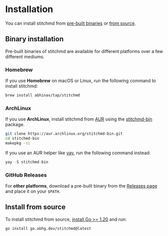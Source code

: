 # Installation

You can install stitchmd from [pre-built binaries](#binary-installation)
or [from source](#install-from-source).

## Binary installation

Pre-built binaries of stitchmd are available for different platforms
over a few different mediums.

### Homebrew

If you use **Homebrew** on macOS or Linux,
run the following command to install stitchmd:

```bash
brew install abhinav/tap/stitchmd
```

### ArchLinux

If you use **ArchLinux**,
install stitchmd from [AUR](https://aur.archlinux.org/)
using the [stitchmd-bin](https://aur.archlinux.org/packages/stitchmd-bin/)
package.

```bash
git clone https://aur.archlinux.org/stitchmd-bin.git
cd stitchmd-bin
makepkg -si
```

If you use an AUR helper like [yay](https://github.com/Jguer/yay),
run the following command instead:

```go
yay -S stitchmd-bin
```

### GitHub Releases

For **other platforms**, download a pre-built binary from the
[Releases page](https://github.com/abhinav/stitchmd/releases)
and place it on your `$PATH`.

## Install from source

To install stitchmd from source, [install Go >= 1.20](https://go.dev/dl/)
and run:

```bash
go install go.abhg.dev/stitchmd@latest
```
